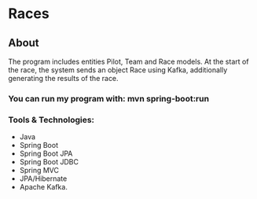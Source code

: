 # Races

## About
The program includes entities Pilot, Team and Race models. At the start of the race, the system sends an object Race using Kafka, additionally generating the results of the race.
### You can run my program with: mvn spring-boot:run
### Tools & Technologies: 
   - Java
   - Spring Boot 
   - Spring Boot JPA
   - Spring Boot JDBC
   - Spring MVC
   - JPA/Hibernate
  - Apache Kafka.

